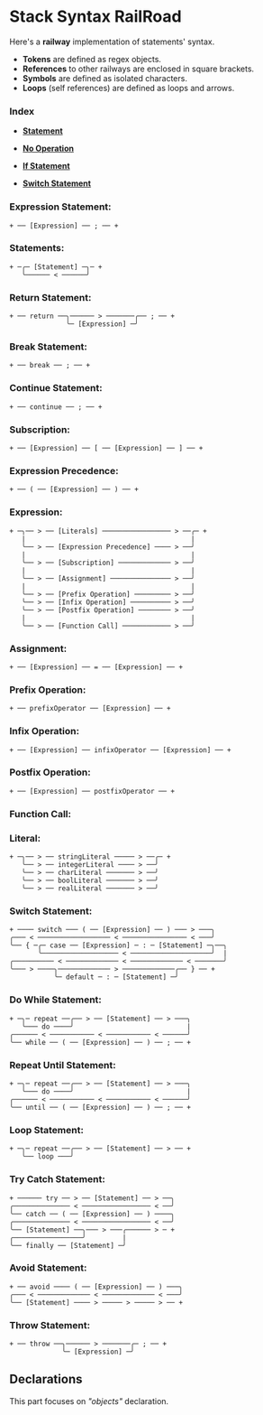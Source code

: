 
# Stack Syntax RailRoad

Here's a **railway** implementation of statements' syntax.

- **Tokens** are defined as regex objects.
- **References** to other railways are enclosed in square brackets.
- **Symbols** are defined as isolated characters.
- **Loops** (self references) are defined as loops and arrows.

### Index

- [**Statement**](RailRoads/Statement.md)

- [**No Operation**](RailRoads/No-Operation.md)

- [**If Statement**](If-Statement.md)
- [**Switch Statement**](Switch-Statement.md)

### Expression Statement:

    + ── [Expression] ── ; ── +

### Statements:

    + ─╭─ [Statement] ─╮─ +
       ╰────── < ──────╯

### Return Statement:

    + ── return ──╮────── > ───────╭── ; ── +
                  ╰─ [Expression] ─╯

### Break Statement:

    + ── break ── ; ── +

### Continue Statement:

    + ── continue ── ; ── +

### Subscription:

    + ── [Expression] ── [ ── [Expression] ── ] ── +

### Expression Precedence:

    + ── ( ── [Expression] ── ) ── +

### Expression:

    + ─╮── > ── [Literals] ───────────────── > ──╭─ +
	   |                                         |
       ╰── > ── [Expression Precedence] ──── > ──╯
	   |                                         |
	   ╰── > ── [Subscription] ───────────── > ──╯
	   |                                         |
       ╰── > ── [Assignment] ─────────────── > ──╯
       |                                         |
	   ╰── > ── [Prefix Operation] ───────── > ──╯
       ╰── > ── [Infix Operation] ────────── > ──╯
	   ╰── > ── [Postfix Operation] ──────── > ──╯
	   |                                         |
	   ╰── > ── [Function Call] ──────────── > ──╯

### Assignment:

    + ── [Expression] ── = ── [Expression] ── +

### Prefix Operation:

    + ── prefixOperator ── [Expression] ── +

### Infix Operation:

    + ── [Expression] ── infixOperator ── [Expression] ── +

### Postfix Operation:

    + ── [Expression] ── postfixOperator ── +

### Function Call:



### Literal:

    + ─╮── > ── stringLiteral ───── > ──╭─ +
       ╰── > ── integerLiteral ──── > ──╯
       ╰── > ── charLiteral ─────── > ──╯
       ╰── > ── boolLiteral ─────── > ──╯
       ╰── > ── realLiteral ─────── > ──╯

### Switch Statement:

    + ──── switch ─── ( ── [Expression] ── ) ─── > ───╮
    ╭─── < ────────────────── < ──────────────── < ───╯
    ╰── { ─╭─ case ── [Expression] ─ : ─ [Statement] ─╮──╮
           ╰─────────────────── < ────────────────────╯  |
    ╭────────── < ───────────── < ───────────── < ───────╯
    ╰─── > ────╮───────────── > ─────────────╭── } ── +
               ╰─ default ─ : ─ [Statement] ─╯

### Do While Statement:

    + ─╮─ repeat ──╭── > ── [Statement] ── > ───╮
       ╰─── do ────╯                            |
    ╭────── < ─────────── < ─────────── < ──────╯
    ╰── while ── ( ── [Expression] ── ) ── ; ── +

### Repeat Until Statement:

    + ─╮─ repeat ──╭── > ── [Statement] ── > ───╮
       ╰─── do ────╯                            |
    ╭────── < ─────────── < ─────────── < ──────╯
    ╰── until ── ( ── [Expression] ── ) ── ; ── +

### Loop Statement:

    + ─╮─ repeat ──╭── > ── [Statement] ── > ── +
       ╰── loop ───╯

### Try Catch Statement:

    + ────── try ── > ── [Statement] ── > ──╮
    ╭────────────── < ───────────────── < ──╯
    ╰── catch ── ( ── [Expression] ── ) ────╮
    ╭────────────── < ───────────────── < ──╯
    ╰── [Statement] ──╮─── > ───╭────── > ─ +
    ╭─────────────────╯         |
    ╰── finally ── [Statement] ─╯

### Avoid Statement:

    + ── avoid ──── ( ── [Expression] ── ) ───╮
    ╭─── < ───────────── < ───────────── < ───╯
    ╰── [Statement] ──── > ───── > ───── > ── +

### Throw Statement:

    + ── throw ──╮────── > ───────╭─ ; ── +
                 ╰─ [Expression] ─╯

## Declarations

This part focuses on *"objects"* declaration.







